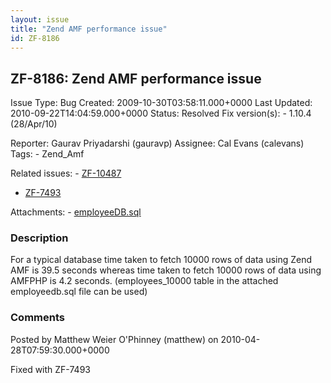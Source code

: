 ```yaml
---
layout: issue
title: "Zend AMF performance issue"
id: ZF-8186
---
```


ZF-8186: Zend AMF performance issue
-----------------------------------

 Issue Type: Bug Created: 2009-10-30T03:58:11.000+0000 Last Updated: 2010-09-22T14:04:59.000+0000 Status: Resolved Fix version(s): - 1.10.4 (28/Apr/10)
 
 Reporter:  Gaurav Priyadarshi (gauravp)  Assignee:  Cal Evans (calevans)  Tags: - Zend\_Amf
 
 Related issues: - [ZF-10487](/issues/browse/ZF-10487)
- [ZF-7493](/issues/browse/ZF-7493)
 
 Attachments: - [employeeDB.sql](/issues/secure/attachment/12342/employeeDB.sql)
 
### Description

For a typical database time taken to fetch 10000 rows of data using Zend AMF is 39.5 seconds whereas time taken to fetch 10000 rows of data using AMFPHP is 4.2 seconds. (employees\_10000 table in the attached employeedb.sql file can be used)

 

 

### Comments

Posted by Matthew Weier O'Phinney (matthew) on 2010-04-28T07:59:30.000+0000

Fixed with ZF-7493

 

 